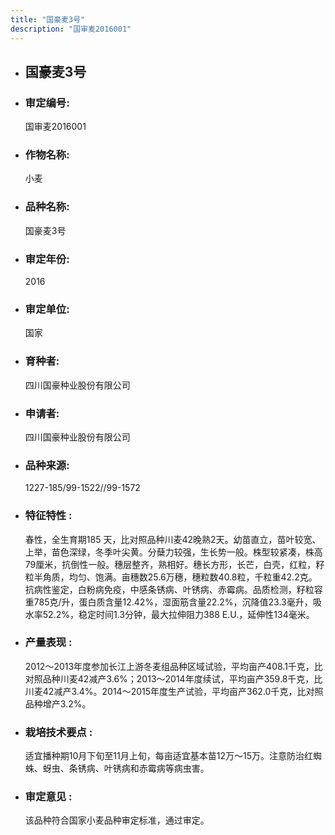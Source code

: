 ```yaml
---
title: "国豪麦3号"
description: "国审麦2016001"
---
```

* ## 国豪麦3号
* ###  审定编号:  
   国审麦2016001

*  ### 作物名称:  
   小麦

*   ###  品种名称: 
    国豪麦3号

*   ### 审定年份: 
    2016

*   ### 审定单位:  
    国家

*   ### 育种者:  
    四川国豪种业股份有限公司

*   ### 申请者:  
    四川国豪种业股份有限公司

*   ### 品种来源:  
    1227-185/99-1522//99-1572

*   ### 特征特性 : 
    春性，全生育期185 天，比对照品种川麦42晚熟2天。幼苗直立，苗叶较宽、上举，苗色深绿，冬季叶尖黄。分蘖力较强，生长势一般。株型较紧凑，株高79厘米，抗倒性一般。穗层整齐，熟相好。穗长方形，长芒，白壳，红粒，籽粒半角质，均匀、饱满。亩穗数25.6万穗，穗粒数40.8粒，千粒重42.2克。抗病性鉴定，白粉病免疫，中感条锈病、叶锈病、赤霉病。品质检测，籽粒容重785克/升，蛋白质含量12.42%，湿面筋含量22.2%，沉降值23.3毫升，吸水率52.2%，稳定时间1.3分钟，最大拉伸阻力388 E.U.，延伸性134毫米。

*   ### 产量表现 : 
    2012～2013年度参加长江上游冬麦组品种区域试验，平均亩产408.1千克，比对照品种川麦42减产3.6%；2013～2014年度续试，平均亩产359.8千克，比川麦42减产3.4%。2014～2015年度生产试验，平均亩产362.0千克，比对照品种增产3.2%。

*   ### 栽培技术要点 : 
    适宜播种期10月下旬至11月上旬，每亩适宜基本苗12万～15万。注意防治红蜘蛛、蚜虫、条锈病、叶锈病和赤霉病等病虫害。

*   ### 审定意见 : 
    该品种符合国家小麦品种审定标准，通过审定。
